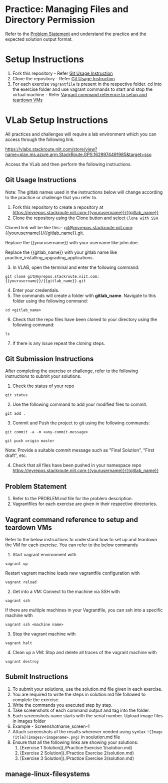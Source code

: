 # Practice: Managing Files and Directory Permission

Refer to the [Problem Statement](./PROBLEM.md) and understand the practice and the expected solution output format.

# Setup Instructions

1. Fork this repository - Refer [Git Usage Instruction](#git-reference)
2. Clone the repository - Refer [Git Usage Instruction](#git-reference)
3. For each exercise `Vagrantfile` is present in the respective folder. cd into the exercise folder and use vagrant commands to start and stop the virtual machine - Refer [Vagrant command reference to setup and teardown VMs](#vagrant-reference)

# VLab Setup Instructions

All practices and challenges will require a lab environment which you can access through the following link. 

https://vlabs.stackroute.niit.com/store/view?name=plan.ms.azure.arm.StackRoute.GPS.1629974491985&target=sso  

Access the VLab and then perform the following instructions.

<section id="git-reference">

# Git Usage Instructions 

Note: The gitlab names used in the instructions below will change according to the practice or challenge that you refer to.

1. Fork this repository to create a repository at https://myrepos.stackroute.niit.com:{{yourusername}}/{{gitlab_name}} 
2. Clone the repository using the Clone button and select `Clone with SSH` 

Cloned link will be like this:- git@myrepos.stackroute.niit.com:{{yourusername}}/{{gitlab_name}}.git.

Replace the {{yourusername}} with your username like john.doe.

Replace the {{gitlab_name}} with your gitlab name like practice_installing_upgrading_applications.

3. In VLAB, open the terminal and enter the following command:
```
git clone git@myrepos.stackroute.niit.com:{{yourusername}}/{{gitlab_name}}.git
```
4. Enter your credentials.
5. The commands will create a folder with **gitlab_name**. Navigate to this folder using the following command:
```
cd <gitlab_name>
```
6. Check that the repo files have been cloned to your directory using the following command: 
```
ls
```
7. If there is any issue repeat the cloning steps.

# Git Submission Instructions

After completing the exercise or challenge, refer to the following instructions to submit your solutions.

1. Check the status of your repo
```
git status
```
2. Use the following command to add your modified files to commit.
```
git add .
```
3. Commit and Push the project to git using the following commands:
```
git commit -a -m <any-commit-message>
```
```
git push origin master
```
Note: Provide a suitable commit message such as "Final Solution", "First draft", etc.

4. Check that all files have been pushed in your namespace repo  https://myrepos.stackroute.niit.com:{{yourusername}}/{{gitlab_name}} 

# Problem Statement
1. Refer to the PROBLEM.md file for the problem description.
2. Vagrantfiles for each exercise are given in their respective directories.

# Vagrant command reference to setup and teardown VMs

Refer to the below instructions to understand how to set up and teardown the VM for each exercise. You can refer to the below commands 

1. Start vagrant environment with
```
vagrant up
```
Restart vagrant machine loads new vagrantfile configuration with
```
vagrant reload
```
2. Get into a VM: Connect to the machine via SSH with
```
vagrant ssh
``` 
If there are multiple machines in your Vagrantfile, you can ssh into a specific machine with
```
vagrant ssh <machine name>
```
3. Stop the vagrant machine with
```
vagrant halt 
```
4. Clean up a VM: Stop and delete all traces of the vagrant machine with
```
vagrant destroy
```
# Submit Instructions
1. To submit your solutions, use the solution.md file given in each exercise. 
2. You are required to write the steps in solution.md file followed to complete the exercise. 
3. Write the commands you executed step by step.
4. Take screenshots of each command output and tag into the folder. 
5. Each screenshots name starts with the serial number. Upload image files in images folder 
6. Example - Screenshotname_screen-1​
7. Attach screenshots of the results wherever needed using syntax ```![Image Title](images/<imagename>.png)``` in soulution.md file 
5. Ensure that all the following links are showing your solutions:
    1. [Exercise 1 Solution](./Practice Exercise 1/solution.md)
    2. [Exercise 2 Solution](./Practice Exercise 2/solution.md)
    3. [Exercise 3 Solution](./Practice Exercise 3/solution.md)
# manage-linux-filesystems
